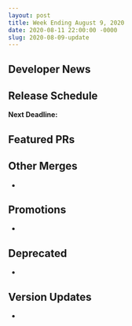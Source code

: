 ```yaml
---
layout: post
title: Week Ending August 9, 2020
date: 2020-08-11 22:00:00 -0000
slug: 2020-08-09-update
---
```


## Developer News


## Release Schedule

**Next Deadline:**


## Featured PRs


## Other Merges

*

## Promotions

*

## Deprecated

*

## Version Updates

*
